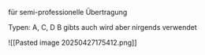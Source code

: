 für semi-professionelle Übertragung

Typen: A, C, D
B gibts auch wird aber nirgends verwendet

![[Pasted image 20250427175412.png]]